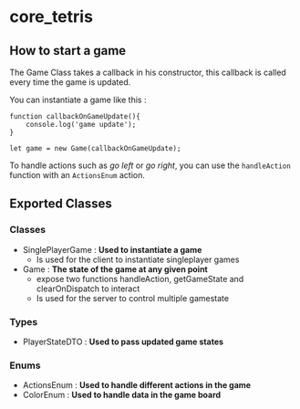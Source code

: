# core_tetris

## How to start a game
The Game Class takes a callback in his constructor, 
this callback is called every time the game is updated.

You can instantiate a game like this :

```
function callbackOnGameUpdate(){
    console.log('game update');
}

let game = new Game(callbackOnGameUpdate);
```

To handle actions such as <em>go left</em> or <em>go right</em>, 
you can use the ```handleAction``` function with an ```ActionsEnum``` action.

## Exported Classes
### Classes

- SinglePlayerGame : <strong>Used to instantiate a game</strong>
  - Is used for the client to instantiate singleplayer games
- Game : <strong> The state of the game at any given point</strong>
  - expose two functions handleAction, getGameState and clearOnDispatch to interact
  - Is used for the server to control multiple gamestate
### Types

- PlayerStateDTO : <strong>Used to pass updated game states</strong>

### Enums
- ActionsEnum : <strong>Used to handle different actions in the game</strong>
- ColorEnum : <strong>Used to handle data in the game board</strong>